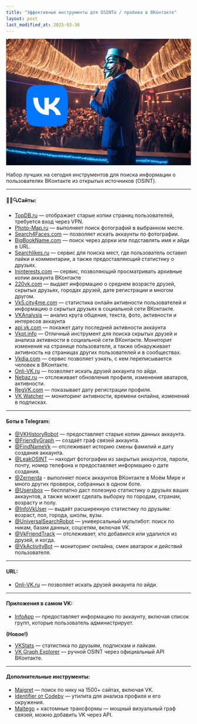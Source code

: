 ```yaml
---
title: "Эффективные инструменты для OSINTа / пробива в ВКонтакте"
layout: post
last_modified_at: 2025-03-30
---
```


![Swiss Alps](/images/vk.webp)

Набор лучших на сегодня инструментов для поиска информации о пользователях ВКонтакте из открытых источников (OSINT).


---

#### 👨‍💻🔍Сайты: <a href="#t27e" id="t27e"></a>

* [TopDB.ru](https://topdb.ru/username) — отображает старые копии страниц пользователей, требуется вход через VPN.
* [Photo-Map.ru](https://photo-map.ru/) — выполняет поиск фотографий в выбранном месте.
* [Search4Faces.com](https://search4faces.com/) — позволяет искать аккаунты по фотографии.
* [BigBookName.com](https://bigbookname.com/) — поиск через дорки или подставлять имя и айди в URL.
* [Searchlikes.ru](http://searchlikes.ru/) — сервис для поиска мест, где пользователь оставил лайки и комментарии, а также предоставляющий статистику о друзьях.
* [Ininterests.com](http://ininterests.com/%D0%9B%D1%8E%D0%B4%D0%B8) — сервис, позволяющий просматривать архивные копии аккаунта ВКонтакте
* [220vk.com](https://220vk.com/) — выдает информацию о среднем возрасте друзей, скрытых друзьях, городах друзей, дате регистрации и многом другом.
* [Vk5.city4me.com](https://vk5.city4me.com/) — статистика онлайн активности пользователей и информацию о скрытых друзьях в социальной сети ВКонтакте.
* [VKAnalysis](https://github.com/migalin/VKAnalysis) — анализ круга общения, текста, фото, активности и интересов аккаунта
* [api.vk.com](https://vk.com/dev/messages.getLastActivity) — покажет дату последней активности аккаунта
* [Vkpt.info](https://vkpt.info/) — Отличный инструмент для поиска скрытых друзей и анализа активности в социальной сети ВКонтакте. Мониторит изменения на странице пользователя, а также обнаруживает активность на страницах других пользователей и в сообществах.
* [Vkdia.com](https://vkdia.com/) — сервис позволяет узнать, с кем переписывается человек в ВКонтакте.
* [Onli-VK.ru](https://onli-vk.ru/) — позволяет искать друзей аккаунта по айди.
* [Nebaz.ru](https://nebaz.ru) — отслеживает обновления профиля, изменения аватаров, активности.
* [RegVK.com](https://regvk.com) — показывает дату регистрации профиля.
* [VK Watcher](https://vk-watcher.ru) — мониторинг активности, времени онлайна, изменений в подписках.

---

#### Боты в Telegram: <a href="#xbwl" id="xbwl"></a>

* [@VKHistoryRobot](https://vk.cc/crgASv) — предоставляет старые копии данных аккаунта.
* [@FriendlyGraph](https://vk.cc/crgASv) — создаёт граф связей аккаунта.
* [@FindNameVk](https://vk.cc/crgASv) — отслеживает историю смены фамилий и дату создания аккаунта.
* [@LeakOSINT](/LeakOSINT/) — находит фотографии из закрытых аккаунтов, пароли, почту, номер телефона и предоставляет информацию о дате создания.
* [@Zernerda](/zernerda/) - выполняет поиск аккаунтов ВКонтакте в Моём Мире и много других проверок, собранных в одном боте.
* [@Usersbox](/usersbox/) — бесплатно даст полезную статистику о друзьях ваших аккаунтов, а также может сделать выборку по городам, странам, возрасту и полу.
* [@InfoVkUser](https://t.me/InfoVkUser_bot) — выдаёт расширенную статистику по друзьям: возраст, пол, города, школы, вузы.
* [@UniversalSearchRobot](/UniversalSearch/) — универсальный мультибот: поиск по никам, базам данных, соцсетям, включая VK.
* [@VkFriendTrack](https://t.me/VkFriendTrack_bot) — отслеживает, кто добавился или удалился из друзей, и когда.
* [@VkActivityBot](https://t.me/VkActivityBot) — мониторинг онлайна, смен аватарок и действий пользователя.

---

#### URL: <a href="#wbh4" id="wbh4"></a>

* [Onli-VK.ru](https://onli-vk.ru/) — позволяет искать друзей аккаунта по айди.

---

#### Приложения в самом VK: <a href="#jyjm" id="jyjm"></a>

* [InfoApp](https://vk.com/app7183114) — предоставляет информацию по аккаунту, включая список групп, которые пользователь администрирует.

**(Новое!)**

* [VKStats](https://vk.com/app8021540) — статистика по друзьям, подпискам и лайкам.
* [VK Graph Explorer](https://vk.com/dev/execute) — ручной OSINT через официальный API ВКонтакте.

---

#### Дополнительные инструменты: <a href="#tools" id="tools"></a>

* [Maigret](https://github.com/soxoj/maigret) — поиск по нику на 1500+ сайтах, включая VK.
* [Identifier от Codeby](https://codeby.net/threads/identifier-vk-osint-tool.69691/) — утилита для анализа профиля и его окружения.
* [Maltego](https://www.maltego.com) + кастомные трансформы — мощный визуальный граф связей, можно добавить VK через API.
